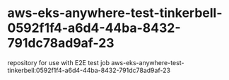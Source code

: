 # aws-eks-anywhere-test-tinkerbell-0592f1f4-a6d4-44ba-8432-791dc78ad9af-23
repository for use with E2E test job aws-eks-anywhere-test-tinkerbell:0592f1f4-a6d4-44ba-8432-791dc78ad9af-23
